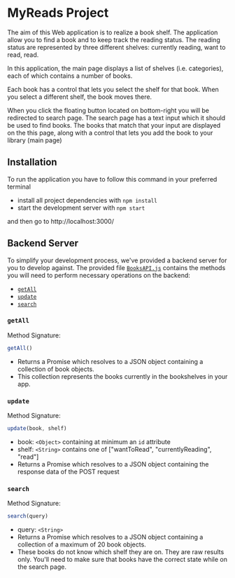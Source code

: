 # MyReads Project

The aim of this Web application is to realize a book shelf. The application allow you to find a book and to keep track the reading status.
The reading status are represented by three different shelves: currently reading, want to read, read.

In this application, the main page displays a list of shelves (i.e. categories), each of which contains a number of books.

Each book has a control that lets you select the shelf for that book. 
When you select a different shelf, the book moves there. 

When you click the floating button located on bottom-right you will be redirected to search page.
The search page has a text input which it should be used to find books. 
The books that match that your input are displayed on the this page, along with a control that lets you add the book to your library (main page)
## Installation

To run the application you have to follow this command in your preferred terminal

* install all project dependencies with `npm install`
* start the development server with `npm start`

and then go to http://localhost:3000/

## Backend Server

To simplify your development process, we've provided a backend server for you to develop against. The provided file [`BooksAPI.js`](src/BooksAPI.js) contains the methods you will need to perform necessary operations on the backend:

* [`getAll`](#getall)
* [`update`](#update)
* [`search`](#search)

### `getAll`

Method Signature:

```js
getAll()
```

* Returns a Promise which resolves to a JSON object containing a collection of book objects.
* This collection represents the books currently in the bookshelves in your app.

### `update`

Method Signature:

```js
update(book, shelf)
```

* book: `<Object>` containing at minimum an `id` attribute
* shelf: `<String>` contains one of ["wantToRead", "currentlyReading", "read"]  
* Returns a Promise which resolves to a JSON object containing the response data of the POST request

### `search`

Method Signature:

```js
search(query)
```

* query: `<String>`
* Returns a Promise which resolves to a JSON object containing a collection of a maximum of 20 book objects.
* These books do not know which shelf they are on. They are raw results only. You'll need to make sure that books have the correct state while on the search page.
